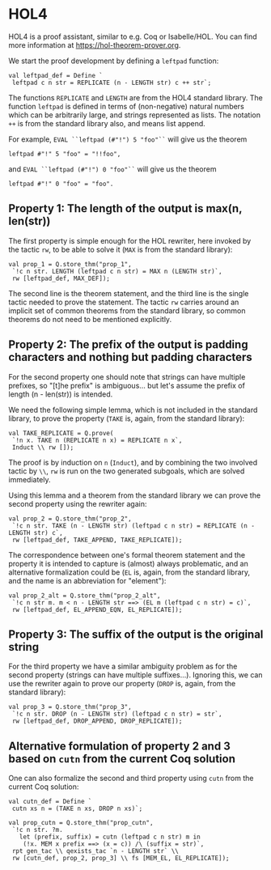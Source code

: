 # HOL4

HOL4 is a proof assistant, similar to e.g. Coq or Isabelle/HOL. You can find more information at https://hol-theorem-prover.org.

We start the proof development by defining a `leftpad` function:

```
val leftpad_def = Define `
 leftpad c n str = REPLICATE (n - LENGTH str) c ++ str`;
```

The functions `REPLICATE` and `LENGTH` are from the HOL4 standard library. The function `leftpad` is defined in terms of (non-negative) natural numbers which can be arbitrarily large, and strings represented as lists. The notation `++` is from the standard library also, and means list append.

For example, ` EVAL ``leftpad (#"!") 5 "foo"`` ` will give us the theorem

```
leftpad #"!" 5 "foo" = "!!foo",
```

and ` EVAL ``leftpad (#"!") 0 "foo"`` ` will give us the theorem

```
leftpad #"!" 0 "foo" = "foo".
```

## Property 1: The length of the output is max(n, len(str))

The first property is simple enough for the HOL rewriter, here invoked by the tactic `rw`, to be able to solve it (`MAX` is from the standard library):

```
val prop_1 = Q.store_thm("prop_1",
 `!c n str. LENGTH (leftpad c n str) = MAX n (LENGTH str)`,
 rw [leftpad_def, MAX_DEF]);
```

The second line is the theorem statement, and the third line is the single tactic needed to prove the statement. The tactic `rw` carries around an implicit set of common theorems from the standard library, so common theorems do not need to be mentioned explicitly.

## Property 2: The prefix of the output is padding characters and nothing but padding characters

For the second property one should note that strings can have multiple prefixes, so "[t]he prefix" is ambiguous... but let's assume the prefix of length (n - len(str)) is intended.

We need the following simple lemma, which is not included in the standard library, to prove the property (`TAKE` is, again, from the standard library):

```
val TAKE_REPLICATE = Q.prove(
 `!n x. TAKE n (REPLICATE n x) = REPLICATE n x`,
 Induct \\ rw []);
```

The proof is by induction on `n` (`Induct`), and by combining the two involved tactic by `\\`, `rw` is run on the two generated subgoals, which are solved immediately.

Using this lemma and a theorem from the standard library we can prove the second property using the rewriter again:

```
val prop_2 = Q.store_thm("prop_2",
 `!c n str. TAKE (n - LENGTH str) (leftpad c n str) = REPLICATE (n - LENGTH str) c`,
 rw [leftpad_def, TAKE_APPEND, TAKE_REPLICATE]);
```

The correspondence between one's formal theorem statement and the property it is intended to capture is (almost) always problematic, and an alternative formalization could be (`EL` is, again, from the standard library, and the name is an abbreviation for "element"):

```
val prop_2_alt = Q.store_thm("prop_2_alt",
 `!c n str m. m < n - LENGTH str ==> (EL m (leftpad c n str) = c)`,
 rw [leftpad_def, EL_APPEND_EQN, EL_REPLICATE]);
```

## Property 3: The suffix of the output is the original string

For the third property we have a similar ambiguity problem as for the second property (strings can have multiple suffixes...). Ignoring this, we can use the rewriter again to prove our property (`DROP` is, again, from the standard library):

```
val prop_3 = Q.store_thm("prop_3",
 `!c n str. DROP (n - LENGTH str) (leftpad c n str) = str`,
 rw [leftpad_def, DROP_APPEND, DROP_REPLICATE]);
```

## Alternative formulation of property 2 and 3 based on `cutn` from the current Coq solution

One can also formalize the second and third property using `cutn` from the current Coq solution:

```
val cutn_def = Define `
 cutn xs n = (TAKE n xs, DROP n xs)`;

val prop_cutn = Q.store_thm("prop_cutn",
 `!c n str. ?m.
   let (prefix, suffix) = cutn (leftpad c n str) m in
	(!x. MEM x prefix ==> (x = c)) /\ (suffix = str)`,
 rpt gen_tac \\ qexists_tac `n - LENGTH str` \\
 rw [cutn_def, prop_2, prop_3] \\ fs [MEM_EL, EL_REPLICATE]);
```
